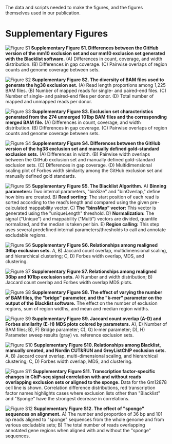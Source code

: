 The data and scripts needed to make the figures, and the figures themselves used in our publication.

# Supplementary Figures

![Figure S1](figures/Supplementary_Figure_S1.svg)
**Supplementary Figure S1. Differences between the GitHub version of the mm10 exclusion set and our mm10 exclusion set generated with the Blacklist software.** (A) Differences in count, coverage, and width distribution. (B) Differences in gap coverage. (C) Pairwise overlaps of region counts and genome coverage between sets.

![Figure S2](figures/Supplementary_Figure_S2.svg)
**Supplementary Figure S2. The diversity of BAM files used to generate the hg38 exclusion set.** (A) Read length proportions among 1,225 BAM files. (B) Number of mapped reads for single- and paired-end files. (C) Number of single- and paired-end files per donor. (D) Total number of mapped and unmapped reads per donor.

![Figure S3](figures/Supplementary_Figure_S3.svg)
**Supplementary Figure S3. Exclusion set characteristics generated from the 274 unmerged 101bp BAM files and the corresponding merged BAM file.** (A) Differences in count, coverage, and width distribution. (B) Differences in gap coverage. (C) Pairwise overlaps of region counts and genome coverage between sets.

![Figure S4](figures/Supplementary_Figure_S4.svg)
**Supplementary Figure S4. Differences between the GitHub version of the hg38 exclusion set and manually defined gold-standard exclusion sets.** (A) Differences in width. (B) Pairwise width overlaps between the GitHub exclusion set and manually defined gold-standard exclusion sets. (C) Differences in gap coverage. (D) Multidimensional scaling plot of Forbes width similarity among the GitHub exclusion set and manually defined gold standards.

![Figure S5](figures/Supplementary_Figure_S5.svg)
**Supplementary Figure S5. The Blacklist Algorithm.**  A) **Binning parameters:** Two internal parameters, "binSize" and "binOverlap," define how bins are created. B) **Read sorting:** The start position of each read is sorted according to the read’s length and compared using the given pre-calculated mappability vector. C) **The “binsMap” vector:** This vector is generated using the "uniqueLength" threshold. D) **Normalization:** The signal ("Unique") and mappability ("Multi") vectors are divided, quantile normalized, and the median is taken per bin. E) **Region calling:** This step uses several predefined internal parameters/thresholds to call and annotate excludable regions.  

![Figure S6](figures/Supplementary_Figure_S6.svg)
**Supplementary Figure S6. Relationships among realigned 36bp exclusion sets.** A, B) Jaccard count overlap, multidimensional scaling, and hierarchical clustering; C, D) Forbes width overlap, MDS, and clustering.

![Figure S7](figures/Supplementary_Figure_S7.svg)
**Supplementary Figure S7. Relationships among realigned 36bp and 101bp exclusion sets.** A) Number and width distribution; B) Jaccard count overlap and Forbes width overlap MDS plots.

![Figure S8](figures/Supplementary_Figure_S8.svg)
**Supplementary Figure S8. The effect of varying the number of BAM files, the "bridge" parameter, and the "k-mer" parameter on the output of the Blacklist software.** The effect on the number of exclusion regions, sum of region widths, and mean and median region widths.

![Figure S9](figures/Supplementary_Figure_S9.svg)
**Supplementary Figure S9. Jaccard count overlap (A-D) and Forbes similarity (E-H) MDS plots colored by parameters.** A), E) Number of BAM files; B), F) Bridge parameter; C), G) k-mer parameter; D), H) Parameter sweep results (gray) vs. reference exclusion sets.

![Figure S10](figures/Supplementary_Figure_S10.svg)
**Supplementary Figure S10. Relationships among Blacklist, manually created, and Nordin CUT&RUN and GreyListChIP exclusion sets.** A, B) Jaccard count overlap, multi-dimensional scaling, and hierarchical clustering; C, D) Forbes width overlap, MDS, and clustering.

![Figure S11](figures/Supplementary_Figure_S11.svg)
**Supplementary Figure S11. Transcription factor-specific changes in ChIP-seq signal correlation with and without reads overlapping exclusion sets or aligned to the sponge.** Data for the Gm12878 cell line is shown. Correlation difference distributions, red transcription factor names highlights cases where exclusion lists other than "Blacklist" and "Sponge" have the strongest decrease in correlations.

![Figure S12](figures/Supplementary_Figure_S12.svg)
**Supplementary Figure S12. The effect of "sponge" sequences on alignment.** A) The number and proportion of 36 bp and 101 bp reads aligned to "sponge" sequences from the whole genome and from various excludable sets; B) The total number of reads overlapping annotated gene regions when aligned with and without the "sponge" sequences.
